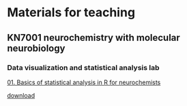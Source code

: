 # Materials for teaching 

## KN7001 neurochemistry with molecular neurobiology

### Data visualization and statistical analysis lab
[01. Basics of statistical analysis in R for neurochemists](/R_tutorial_final.html)

[download](https://raw.githubusercontent.com/bartosovic-lab/R-teaching.github.io/main/data/03_neurites_synthetic.csv) 
